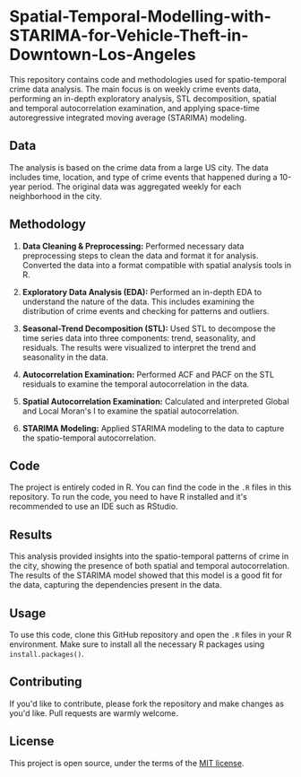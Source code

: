 # Spatial-Temporal-Modelling-with-STARIMA-for-Vehicle-Theft-in-Downtown-Los-Angeles

This repository contains code and methodologies used for spatio-temporal crime data analysis. The main focus is on weekly crime events data, performing an in-depth exploratory analysis, STL decomposition, spatial and temporal autocorrelation examination, and applying space-time autoregressive integrated moving average (STARIMA) modeling.

## Data

The analysis is based on the crime data from a large US city. The data includes time, location, and type of crime events that happened during a 10-year period. The original data was aggregated weekly for each neighborhood in the city.

## Methodology

1. **Data Cleaning & Preprocessing:** Performed necessary data preprocessing steps to clean the data and format it for analysis. Converted the data into a format compatible with spatial analysis tools in R.

2. **Exploratory Data Analysis (EDA):** Performed an in-depth EDA to understand the nature of the data. This includes examining the distribution of crime events and checking for patterns and outliers.

3. **Seasonal-Trend Decomposition (STL):** Used STL to decompose the time series data into three components: trend, seasonality, and residuals. The results were visualized to interpret the trend and seasonality in the data.

4. **Autocorrelation Examination:** Performed ACF and PACF on the STL residuals to examine the temporal autocorrelation in the data. 

5. **Spatial Autocorrelation Examination:** Calculated and interpreted Global and Local Moran's I to examine the spatial autocorrelation.

6. **STARIMA Modeling:** Applied STARIMA modeling to the data to capture the spatio-temporal autocorrelation. 

## Code

The project is entirely coded in R. You can find the code in the `.R` files in this repository. To run the code, you need to have R installed and it's recommended to use an IDE such as RStudio.

## Results

This analysis provided insights into the spatio-temporal patterns of crime in the city, showing the presence of both spatial and temporal autocorrelation. The results of the STARIMA model showed that this model is a good fit for the data, capturing the dependencies present in the data.

## Usage

To use this code, clone this GitHub repository and open the `.R` files in your R environment. Make sure to install all the necessary R packages using `install.packages()`.

## Contributing

If you'd like to contribute, please fork the repository and make changes as you'd like. Pull requests are warmly welcome.

## License

This project is open source, under the terms of the [MIT license](https://choosealicense.com/licenses/mit/).
